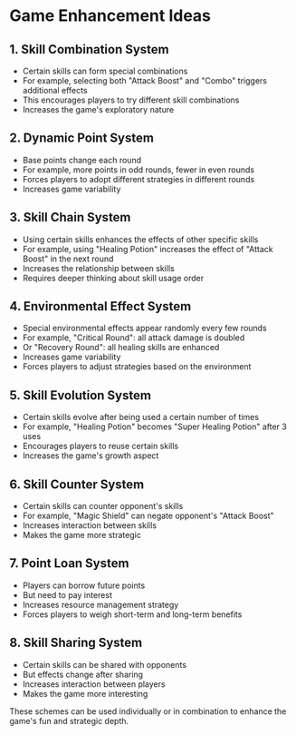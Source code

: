 # Game Enhancement Ideas

## 1. Skill Combination System
- Certain skills can form special combinations
- For example, selecting both "Attack Boost" and "Combo" triggers additional effects
- This encourages players to try different skill combinations
- Increases the game's exploratory nature

## 2. Dynamic Point System
- Base points change each round
- For example, more points in odd rounds, fewer in even rounds
- Forces players to adopt different strategies in different rounds
- Increases game variability

## 3. Skill Chain System
- Using certain skills enhances the effects of other specific skills
- For example, using "Healing Potion" increases the effect of "Attack Boost" in the next round
- Increases the relationship between skills
- Requires deeper thinking about skill usage order

## 4. Environmental Effect System
- Special environmental effects appear randomly every few rounds
- For example, "Critical Round": all attack damage is doubled
- Or "Recovery Round": all healing skills are enhanced
- Increases game variability
- Forces players to adjust strategies based on the environment

## 5. Skill Evolution System
- Certain skills evolve after being used a certain number of times
- For example, "Healing Potion" becomes "Super Healing Potion" after 3 uses
- Encourages players to reuse certain skills
- Increases the game's growth aspect

## 6. Skill Counter System
- Certain skills can counter opponent's skills
- For example, "Magic Shield" can negate opponent's "Attack Boost"
- Increases interaction between skills
- Makes the game more strategic

## 7. Point Loan System
- Players can borrow future points
- But need to pay interest
- Increases resource management strategy
- Forces players to weigh short-term and long-term benefits

## 8. Skill Sharing System
- Certain skills can be shared with opponents
- But effects change after sharing
- Increases interaction between players
- Makes the game more interesting

These schemes can be used individually or in combination to enhance the game's fun and strategic depth. 